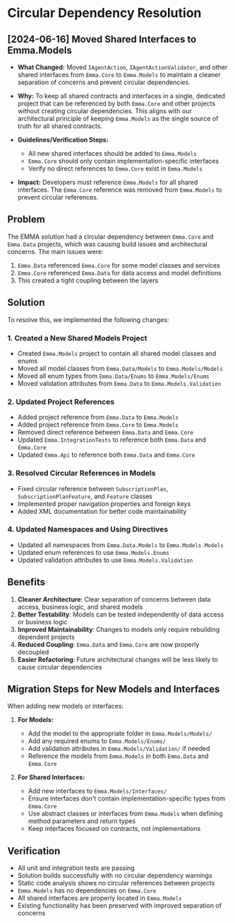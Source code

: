# Circular Dependency Resolution

## [2024-06-16] Moved Shared Interfaces to Emma.Models

- **What Changed:** Moved `IAgentAction`, `IAgentActionValidator`, and other shared interfaces from `Emma.Core` to `Emma.Models` to maintain a cleaner separation of concerns and prevent circular dependencies.

- **Why:** To keep all shared contracts and interfaces in a single, dedicated project that can be referenced by both `Emma.Core` and other projects without creating circular dependencies. This aligns with our architectural principle of keeping `Emma.Models` as the single source of truth for all shared contracts.

- **Guidelines/Verification Steps:**
  - All new shared interfaces should be added to `Emma.Models`
  - `Emma.Core` should only contain implementation-specific interfaces
  - Verify no direct references to `Emma.Core` exist in `Emma.Models`

- **Impact:** Developers must reference `Emma.Models` for all shared interfaces. The `Emma.Core` reference was removed from `Emma.Models` to prevent circular references.

## Problem

The EMMA solution had a circular dependency between `Emma.Core` and `Emma.Data` projects, which was causing build issues and architectural concerns. The main issues were:

1. `Emma.Data` referenced `Emma.Core` for some model classes and services
2. `Emma.Core` referenced `Emma.Data` for data access and model definitions
3. This created a tight coupling between the layers

## Solution

To resolve this, we implemented the following changes:

### 1. Created a New Shared Models Project

- Created `Emma.Models` project to contain all shared model classes and enums
- Moved all model classes from `Emma.Data/Models` to `Emma.Models/Models`
- Moved all enum types from `Emma.Data/Enums` to `Emma.Models/Enums`
- Moved validation attributes from `Emma.Data` to `Emma.Models.Validation`

### 2. Updated Project References

- Added project reference from `Emma.Data` to `Emma.Models`
- Added project reference from `Emma.Core` to `Emma.Models`
- Removed direct reference between `Emma.Data` and `Emma.Core`
- Updated `Emma.IntegrationTests` to reference both `Emma.Data` and `Emma.Core`
- Updated `Emma.Api` to reference both `Emma.Data` and `Emma.Core`

### 3. Resolved Circular References in Models

- Fixed circular reference between `SubscriptionPlan`, `SubscriptionPlanFeature`, and `Feature` classes
- Implemented proper navigation properties and foreign keys
- Added XML documentation for better code maintainability

### 4. Updated Namespaces and Using Directives

- Updated all namespaces from `Emma.Data.Models` to `Emma.Models.Models`
- Updated enum references to use `Emma.Models.Enums`
- Updated validation attributes to use `Emma.Models.Validation`

## Benefits

1. **Cleaner Architecture**: Clear separation of concerns between data access, business logic, and shared models
2. **Better Testability**: Models can be tested independently of data access or business logic
3. **Improved Maintainability**: Changes to models only require rebuilding dependent projects
4. **Reduced Coupling**: `Emma.Data` and `Emma.Core` are now properly decoupled
5. **Easier Refactoring**: Future architectural changes will be less likely to cause circular dependencies

## Migration Steps for New Models and Interfaces

When adding new models or interfaces:

1. **For Models:**
   - Add the model to the appropriate folder in `Emma.Models/Models/`
   - Add any required enums to `Emma.Models/Enums/`
   - Add validation attributes in `Emma.Models/Validation/` if needed
   - Reference the models from `Emma.Models` in both `Emma.Data` and `Emma.Core`

2. **For Shared Interfaces:**
   - Add new interfaces to `Emma.Models/Interfaces/`
   - Ensure interfaces don't contain implementation-specific types from `Emma.Core`
   - Use abstract classes or interfaces from `Emma.Models` when defining method parameters and return types
   - Keep interfaces focused on contracts, not implementations

## Verification

- All unit and integration tests are passing
- Solution builds successfully with no circular dependency warnings
- Static code analysis shows no circular references between projects
- `Emma.Models` has no dependencies on `Emma.Core`
- All shared interfaces are properly located in `Emma.Models`
- Existing functionality has been preserved with improved separation of concerns
